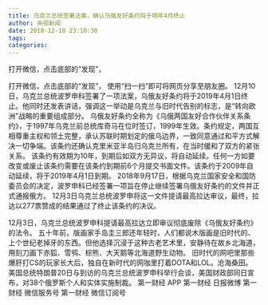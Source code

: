 ```yaml
---
title: 乌克兰总统签署法案，确认乌俄友好条约将于明年4月终止
author: 央视新闻
date: 2018-12-10 23:10:30
tags: 
categories: 
---
```

打开微信，点击底部的“发现”，
<!-- more -->
打开微信，点击底部的“发现”，
使用“扫一扫”即可将网页分享至朋友圈。
12月10日，乌克兰总统波罗申科签署了一项法案，乌俄友好条约将于2019年4月1日终止。他同时还发表讲话，强调这一举动是乌克兰与旧时代告别的标志，是“转向欧洲”战略的重要组成部分。
乌俄友好条约全称为《乌俄两国友好合作伙伴关系条约》，于1997年乌克兰前总统库奇马在位时签订，1999年生效。条约规定，两国互相尊重主权和领土完整，承认苏联时期划定的俄乌边界，一致同意通过和平方式解决一切争端。该条约还确认克里米亚半岛归乌克兰所有，在当时缓和了双方的紧张关系。 该条约有效期为10年，到期后如双方无异议，将自动延续。任何一方如要改变或废止该条约需要在该条约到期前6个月提交书面文件。该条约于2009年自动延续，将于2019年4月1日到期。
2018年9月17日，根据乌克兰国家安全和国防委员会的决定，波罗申科已经签署一项旨在停止继续签署乌俄友好条约的文件并正式通报俄方。 12月3日乌克兰总统波罗申将这一文件提请最高拉达审议，最终，拉达以277票赞成的结果通过了终止该条约的决议。
 
 
12月3日，乌克兰总统波罗申科提请最高拉达立即审议彻底废除《乌俄友好条约》的法令。
五十年前，版画家手岛圭三郎还年轻时，人们都说木版画是旧时代的、上个世纪老掉牙的东西。但他选择沉浸于这种古老艺术里，安静待在故乡北海道，用刻刀画下赤狐、雪鸮、棕熊、大天鹅等北海道野生动物。
旧时代的网吧里那些爆肝打CS的玩家长大后，独自在新时代的网咖里打着DOTA和LOL。沧海桑田。
美国总统特朗普20日与到访的乌克兰总统波罗申科举行会谈，美国财政部同日宣布，对38个俄罗斯个人和实体实施制裁。
第一财经
APP
第一财经
日报微博
第一财经
微信服务号
第一财经
微信订阅号
